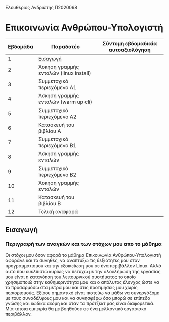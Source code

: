 Ελευθέριος Ανδριώτης Π2020068

# Επικοινωνία Ανθρώπου-Υπολογιστή



| Εβδομάδα | Παραδοτέο | Σύντομη εβδομαδιαία αυτοαξιολόγηση |
| --- | --- | --- |
| 1 | [Εισαγωγή](#εισαγωγή)| | |
| 2 | Άσκηση γραμμής εντολών (linux install) | | |
| 3 | Συμμετοχικό περιεχόμενο A1 | | |
| 4 | Άσκηση γραμμής εντολών (warm up cli) | | |
| 5 | Συμμετοχικό περιεχόμενο A2 | | |
| 6 | Κατασκευή του βιβλίου Α | | |
| 7 | Συμμετοχικό περιεχόμενο B1 | | |
| 8 | Άσκηση γραμμής εντολών | | |
| 9 | Συμμετοχικό περιεχόμενο B2 | | |
| 10 | Άσκηση γραμμής εντολών | | |
| 11 | Κατασκευή του βιβλίου Β | | |
| 12 | Τελική αναφορά | | |

## Εισαγωγή

### Περιγραφή των αναγκών και των στόχων μου απο το μάθημα

Οι στόχοι μου όσον αφορά το μάθημα Επικοινωνία Ανθρώπου-Υπολογιστή αφοράνε και το συνηθές, να αναπτύξω τις δεξιότητες μου στον προγραμματισμού και την εξοικείωση μου σε ένα περιβάλλον Linux. Αλλά αυτό που ευελπιστώ κυρίως να πετύχω με την ολοκλήρωση της εργασίας μου είναι η κατανόηση του λειτουργικού συστήματος το οποίο χρησιμοποιώ στην καθημερινότητα μου και ο απόλυτος έλενχος ώστε να το προσαρμόσω στα μέτρα μου και στις προτιμήσεις μου χωρίς περιορισμούς. Εξίσου σημαντικό είναι πιστεύω να μάθω να συνεργάζομε με τους συναδέλφους μου και να συνησφέρω όσο μπορώ σε επίπεδο γνώσης και κώδικα ακόμη και όταν τα πρότζεκτ μας είναι διαφορετικά. Μία τέτοια εμπειρία θα με βοηθούσε σε ένα μελλοντικό εργασιακό περιβάλλον.
